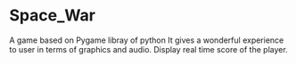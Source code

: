 # Space_War
 A game based on Pygame libray of python
 It gives a wonderful experience to user in terms of graphics and audio.
 Display real time score of the player.
